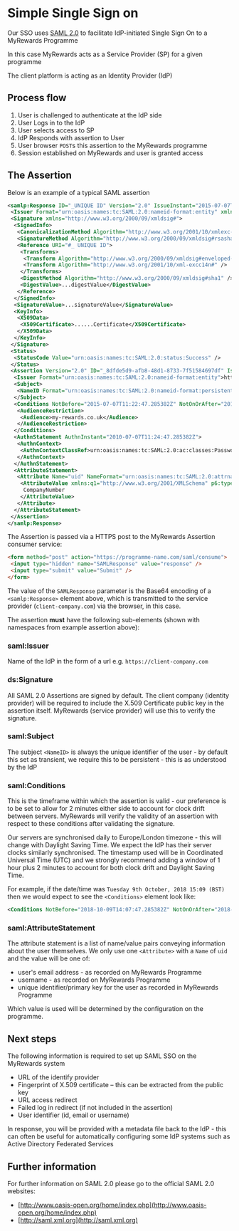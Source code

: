 # Simple Single Sign on

Our SSO uses [SAML 2.0](https://en.wikipedia.org/wiki/SAML_2.0) to facilitate IdP-initiated Single Sign On to a MyRewards Programme

In this case MyRewards acts as a Service Provider (SP) for a given programme

The client platform is acting as an Identity Provider (IdP)

## Process flow

1. User is challenged to authenticate at the IdP side
2. User Logs in to the IdP
3. User selects access to SP
4. IdP Responds with assertion to User
5. User browser `POST`s this assertion to the MyRewards programme
6. Session established on MyRewards and user is granted access

## The Assertion

Below is an example of a typical SAML assertion

```xml
<samlp:Response ID="_UNIQUE ID" Version="2.0" IssueInstant="2015-07-07T11:24:46.676007Z" Destination="https://www.myrewards.co.uk/SAML20SingleSignOn.aspx" xmlns="urn:oasis:names:tc:SAML:2.0:protocol">
 <Issuer Format="urn:oasis:names:tc:SAML:2.0:nameid-format:entity" xmlns="urn:oasis:names:tc:SAML:2.0:assertion">https://www.client-company.com</Issuer>
 <Signature xmlns="http://www.w3.org/2000/09/xmldsig#">
  <SignedInfo>
   <CanonicalizationMethod Algorithm="http://www.w3.org/2001/10/xmlexc-c14n#" />
   <SignatureMethod Algorithm="http://www.w3.org/2000/09/xmldsig#rsasha1" />
   <Reference URI="#_ UNIQUE ID">
    <Transforms>
     <Transform Algorithm="http://www.w3.org/2000/09/xmldsig#enveloped-signature" />
     <Transform Algorithm="http://www.w3.org/2001/10/xml-excc14n#" />
    </Transforms>
    <DigestMethod Algorithm="http://www.w3.org/2000/09/xmldsig#sha1" />
    <DigestValue>...digestValue</DigestValue>
   </Reference>
  </SignedInfo>
  <SignatureValue>...signatureValue</SignatureValue>
  <KeyInfo>
   <X509Data>
    <X509Certificate>......Certificate</X509Certificate>
   </X509Data>
  </KeyInfo>
 </Signature>
 <Status>
  <StatusCode Value="urn:oasis:names:tc:SAML:2.0:status:Success" />
 </Status>
 <Assertion Version="2.0" ID="_8dfde5d9-afb8-48d1-8733-7f51584697df" IssueInstant="2015-07-07T11:24:47.285382Z" xmlns="urn:oasis:names:tc:SAML:2.0:assertion">
  <Issuer Format="urn:oasis:names:tc:SAML:2.0:nameid-format:entity">https://www.client-company.com/</Issuer>
  <Subject>
   <NameID Format="urn:oasis:names:tc:SAML:2.0:nameid-format:persistent">Principal ID</NameID>
  </Subject>
  <Conditions NotBefore="2015-07-07T11:22:47.285382Z" NotOnOrAfter="2015-07-07T11:26:47.285382Z">
   <AudienceRestriction>
    <Audience>my-rewards.co.uk</Audience>
   </AudienceRestriction>
  </Conditions>
  <AuthnStatement AuthnInstant="2010-07-07T11:24:47.285382Z">
   <AuthnContext>
    <AuthnContextClassRef>urn:oasis:names:tc:SAML:2.0:ac:classes:PasswordProtectedTransport</AuthnContextClassRef>
   </AuthnContext>
  </AuthnStatement>
  <AttributeStatement>
   <Attribute Name="uid" NameFormat="urn:oasis:names:tc:SAML:2.0:attrname-format:basic">
    <AttributeValue xmlns:q1="http://www.w3.org/2001/XMLSchema" p6:type="q1:string" xmlns:p6="http://www.w3.org/2001/XMLSchema-instance">
     CompanyNumber
    </AttributeValue>
   </Attribute>
  </AttributeStatement>
 </Assertion>
</samlp:Response>
```

The Assertion is passed via a HTTPS post to the MyRewards Assertion consumer service:

```html
<form method="post" action="https://programme-name.com/saml/consume">
 <input type="hidden" name="SAMLResponse" value="response" />
 <input type="submit" value="Submit" />
</form>
```

The value of the `SAMLResponse` parameter is the Base64 encoding of a `<samlp:Response>`
element above, which is transmitted to the service provider (`client-company.com`) via the browser, in this case.

The assertion **must** have the following sub-elements (shown with namespaces from example assertion above):

### saml:Issuer
Name of the IdP in the form of a url e.g. `https://client-company.com`

### ds:Signature
All SAML 2.0 Assertions are signed by default. The client company (identity provider) will be required
to include the X.509 Certificate public key in the assertion itself. MyRewards (service provider) will use this to verify the signature.

### saml:Subject
The subject `<NameID>` is always the unique identifier of the user - by default this set as transient, we require this to be persistent - this is as understood by the IdP

### saml:Conditions
This is the timeframe within which the assertion is valid - our preference is to be set to allow for 2 minutes either side to account for clock drift between servers. MyRewards will verify the validity of an assertion with respect to these conditions after validating the signature.

Our servers are synchronised daily to Europe/London timezone - this will change with Daylight Saving Time. We expect the IdP has their server clocks similarly synchronised. The timestamp used will be in Coordinated Universal Time (UTC) and we strongly recommend adding a window of 1 hour plus 2 minutes to account for both clock drift and Daylight Saving Time.

For example, if the date/time was `Tuesday 9th October, 2018 15:09 (BST)` then we would expect to see the `<Conditions>` element look like:

```xml
<Conditions NotBefore="2018-10-09T14:07:47.285382Z" NotOnOrAfter="2018-10-09T16:11:47.285382Z">
```

### saml:AttributeStatement
The attribute statement is a list of name/value pairs conveying information about the user themselves. We only use one `<Attribute>` with a `Name` of `uid` and the value will be one of:

* user's email address - as recorded on MyRewards Programme
* username - as recorded on MyRewards Programme
* unique identifier/primary key for the user as recorded in MyRewards Programme

Which value is used will be determined by the configuration on the programme.

## Next steps

The following information is required to set up SAML SSO on the MyRewards
system

* URL of the identify provider
* Fingerprint of X.509 certificate – this can be extracted from the public key
* URL access redirect
* Failed log in redirect (if not included in the assertion)
* User identifier (id, email or username)

In response, you will be provided with a metadata file back to the IdP - this can often be useful for automatically configuring some IdP systems such as Active Directory Federated Services

## Further information
For further information on SAML 2.0 please go to the official SAML 2.0 websites:

- [http://www.oasis-open.org/home/index.php](http://www.oasis-open.org/home/index.php)
- [http://saml.xml.org](http://saml.xml.org)
